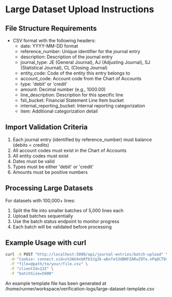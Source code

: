 # Large Dataset Upload Instructions

## File Structure Requirements
- CSV format with the following headers:
  - date: YYYY-MM-DD format
  - reference_number: Unique identifier for the journal entry
  - description: Description of the journal entry
  - journal_type: JE (General Journal), AJ (Adjusting Journal), SJ (Statistical Journal), CL (Closing Journal)
  - entity_code: Code of the entity this entry belongs to
  - account_code: Account code from the Chart of Accounts
  - type: 'debit' or 'credit'
  - amount: Decimal number (e.g., 1000.00)
  - line_description: Description for this specific line
  - fsli_bucket: Financial Statement Line Item bucket
  - internal_reporting_bucket: Internal reporting categorization
  - item: Additional categorization detail

## Import Validation Criteria
1. Each journal entry (identified by reference_number) must balance (debits = credits)
2. All account codes must exist in the Chart of Accounts
3. All entity codes must exist
4. Dates must be valid
5. Types must be either 'debit' or 'credit'
6. Amounts must be positive numbers

## Processing Large Datasets
For datasets with 100,000+ lines:
1. Split the file into smaller batches of 5,000 lines each
2. Upload batches sequentially
3. Use the batch status endpoint to monitor progress
4. Each batch will be validated before processing

## Example Usage with curl
```bash
curl -X POST "http://localhost:5000/api/journal-entries/batch-upload" \
  -H "Cookie: connect.sid=s%3AU4xbRfb3Jg3k-wDxfeS3dBNFZARuZ9Te.nPq8CT9xBmpEUMM3NXmXIqzxcq3q6FKl9A%2F31WN5nX0" \
  -F "file=@path/to/your/file.csv" \
  -F "clientId=132" \
  -F "batchSize=5000"
```

An example template file has been generated at /home/runner/workspace/verification-logs/large-dataset-template.csv
